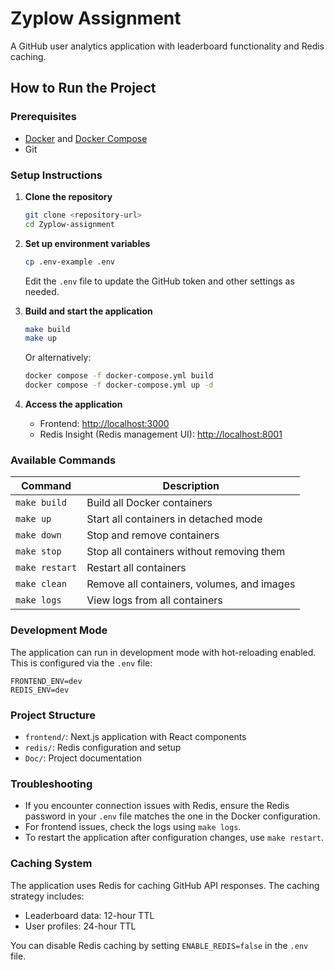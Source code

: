 # Zyplow Assignment

A GitHub user analytics application with leaderboard functionality and Redis caching.

## How to Run the Project

### Prerequisites

- [Docker](https://docs.docker.com/get-docker/) and [Docker Compose](https://docs.docker.com/compose/install/)
- Git

### Setup Instructions

1. **Clone the repository**

   ```bash
   git clone <repository-url>
   cd Zyplow-assignment
   ```

2. **Set up environment variables**

   ```bash
   cp .env-example .env
   ```

   Edit the `.env` file to update the GitHub token and other settings as needed.

3. **Build and start the application**

   ```bash
   make build
   make up
   ```

   Or alternatively:

   ```bash
   docker compose -f docker-compose.yml build
   docker compose -f docker-compose.yml up -d
   ```

4. **Access the application**
   - Frontend: [http://localhost:3000](http://localhost:3000)
   - Redis Insight (Redis management UI): [http://localhost:8001](http://localhost:8001)

### Available Commands

| Command | Description |
|---------|-------------|
| `make build` | Build all Docker containers |
| `make up` | Start all containers in detached mode |
| `make down` | Stop and remove containers |
| `make stop` | Stop all containers without removing them |
| `make restart` | Restart all containers |
| `make clean` | Remove all containers, volumes, and images |
| `make logs` | View logs from all containers |

### Development Mode

The application can run in development mode with hot-reloading enabled. This is configured via the `.env` file:

```env
FRONTEND_ENV=dev
REDIS_ENV=dev
```

### Project Structure

- `frontend/`: Next.js application with React components
- `redis/`: Redis configuration and setup
- `Doc/`: Project documentation

### Troubleshooting

- If you encounter connection issues with Redis, ensure the Redis password in your `.env` file matches the one in the Docker configuration.
- For frontend issues, check the logs using `make logs`.
- To restart the application after configuration changes, use `make restart`.

### Caching System

The application uses Redis for caching GitHub API responses. The caching strategy includes:

- Leaderboard data: 12-hour TTL
- User profiles: 24-hour TTL

You can disable Redis caching by setting `ENABLE_REDIS=false` in the `.env` file.
